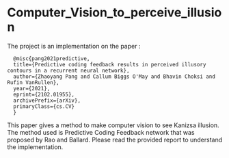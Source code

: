 # Computer_Vision_to_perceive_illusion
The project is an implementation on the paper :  
                  
      @misc{pang2021predictive,
      title={Predictive coding feedback results in perceived illusory contours in a recurrent neural network}, 
      author={Zhaoyang Pang and Callum Biggs O'May and Bhavin Choksi and Rufin VanRullen},
      year={2021},
      eprint={2102.01955},
      archivePrefix={arXiv},
      primaryClass={cs.CV}
      }

This paper gives a method to make computer vision to see Kanizsa illusion. The method used is Predictive Coding Feedback network that was proposed by Rao and Ballard. Please read the provided report to understand the implementation. 
